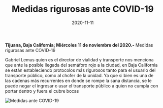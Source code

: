 ﻿---
layout: blog
title:  "Medidas rigurosas ante COVID-19"
date:   2020-11-11  
categories: tijuana
permalink: /:categories/:title:output_ext
image: /img/cnr/medidas.jpg
alt: "Rosarito Centro"
autor: "CNR Noticias - Canal 73"
---


**Tijuana, Baja California;  Miércoles 11 de noviembre del 2020.-** Medidas rigurosas ante COVID-19


Gabriel Lemus quien es el director de vialidad y transporte nos menciona que ante la posible llegada del semáforo rojo a la ciudad, en Baja California se están estableciendo protocolos más rigurosos tanto para el usuario del transporte público, como al chofer de la unidad. Ya que si bien es una de las cadenas más recurrentes en donde se rompe la sana distancia, se le puede negar el ingresar o usar el transporte público a quien no cumpla con portar dentro y fuera el cubre bocas

<div id="carouselExampleSlidesOnly" class="carousel slide" data-ride="carousel">
  <div class="carousel-inner">
    <div class="carousel-item active">
       <img class="d-block w-100" src="/img/cnr/medidas.jpg" loading="lazy"  alt="Medidas ante COVID-19">
    </div>
  </div>
</div>